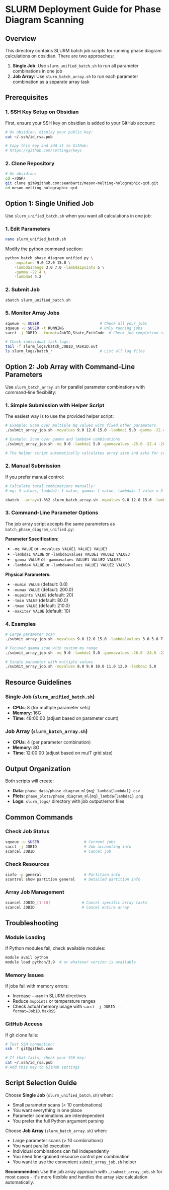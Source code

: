 # SLURM Deployment Guide for Phase Diagram Scanning

## Overview

This directory contains SLURM batch job scripts for running phase diagram calculations on obsidian. There are two approaches:

1. **Single Job**: Use `slurm_unified_batch.sh` to run all parameter combinations in one job
2. **Job Array**: Use `slurm_batch_array.sh` to run each parameter combination as a separate array task

## Prerequisites

### 1. SSH Key Setup on Obsidian
First, ensure your SSH key on obsidian is added to your GitHub account:

```bash
# On obsidian, display your public key:
cat ~/.ssh/id_rsa.pub

# Copy this key and add it to GitHub:
# https://github.com/settings/keys
```

### 2. Clone Repository
```bash
# On obsidian:
cd ~/QGP/
git clone git@github.com:seanbartz/meson-melting-holographic-qcd.git
cd meson-melting-holographic-qcd
```

## Option 1: Single Unified Job

Use `slurm_unified_batch.sh` when you want all calculations in one job:

### 1. Edit Parameters
```bash
nano slurm_unified_batch.sh
```

Modify the python command section:
```bash
python batch_phase_diagram_unified.py \
    -mqvalues 9.0 12.0 15.0 \
    -lambda1range 3.0 7.0 -lambda1points 5 \
    -gamma -22.4 \
    -lambda4 4.2
```

### 2. Submit Job
```bash
sbatch slurm_unified_batch.sh
```

### 5. Monitor Array Jobs
```bash
squeue -u $USER                           # Check all your jobs
squeue -u $USER -t RUNNING                # Only running jobs
sacct -j JOBID --format=JobID,State,ExitCode  # Check job completion status

# Check individual task logs:
tail -f slurm_logs/batch_JOBID_TASKID.out
ls slurm_logs/batch_*                     # List all log files
```

## Option 2: Job Array with Command-Line Parameters

Use `slurm_batch_array.sh` for parallel parameter combinations with command-line flexibility:

### 1. Simple Submission with Helper Script
The easiest way is to use the provided helper script:

```bash
# Example: Scan over multiple mq values with fixed other parameters
./submit_array_job.sh -mqvalues 9.0 12.0 15.0 -lambda1 5.0 -gamma -22.4 -lambda4 4.2

# Example: Scan over gamma and lambda4 combinations
./submit_array_job.sh -mq 9.0 -lambda1 5.0 -gammavalues -25.0 -22.4 -20.0 -lambda4values 4.0 4.2

# The helper script automatically calculates array size and asks for confirmation
```

### 2. Manual Submission
If you prefer manual control:

```bash
# Calculate total combinations manually:
# mq: 3 values, lambda1: 1 value, gamma: 1 value, lambda4: 1 value = 3 total jobs

sbatch --array=1-3%2 slurm_batch_array.sh -mqvalues 9.0 12.0 15.0 -lambda1 5.0 -gamma -22.4 -lambda4 4.2
```

### 3. Command-Line Parameter Options

The job array script accepts the same parameters as `batch_phase_diagram_unified.py`:

**Parameter Specification:**
- `-mq VALUE` or `-mqvalues VALUE1 VALUE2 VALUE3`
- `-lambda1 VALUE` or `-lambda1values VALUE1 VALUE2 VALUE3`
- `-gamma VALUE` or `-gammavalues VALUE1 VALUE2 VALUE3`
- `-lambda4 VALUE` or `-lambda4values VALUE1 VALUE2 VALUE3`

**Physical Parameters:**
- `-mumin VALUE` (default: 0.0)
- `-mumax VALUE` (default: 200.0)
- `-mupoints VALUE` (default: 20)
- `-tmin VALUE` (default: 80.0)
- `-tmax VALUE` (default: 210.0)
- `-maxiter VALUE` (default: 10)

### 4. Examples

```bash
# Large parameter scan
./submit_array_job.sh -mqvalues 9.0 12.0 15.0 -lambda1values 3.0 5.0 7.0 -gammavalues -25.0 -22.4 -20.0

# Focused gamma scan with custom mu range
./submit_array_job.sh -mq 9.0 -lambda1 5.0 -gammavalues -26.0 -24.0 -22.0 -lambda4 4.2 -mumax 150.0 -mupoints 15

# Single parameter with multiple values
./submit_array_job.sh -mqvalues 8.0 9.0 10.0 11.0 12.0 -lambda1 5.0
```

## Resource Guidelines

### Single Job (`slurm_unified_batch.sh`)
- **CPUs**: 8 (for multiple parameter sets)
- **Memory**: 16G 
- **Time**: 48:00:00 (adjust based on parameter count)

### Job Array (`slurm_batch_array.sh`)
- **CPUs**: 4 (per parameter combination)
- **Memory**: 8G
- **Time**: 12:00:00 (adjust based on mu/T grid size)

## Output Organization

Both scripts will create:
- **Data**: `phase_data/phase_diagram_ml{mq}_lambda{lambda1}.csv`
- **Plots**: `phase_plots/phase_diagram_ml{mq}_lambda{lambda1}.png`
- **Logs**: `slurm_logs/` directory with job output/error files

## Common Commands

### Check Job Status
```bash
squeue -u $USER                    # Current jobs
sacct -j JOBID                     # Job accounting info
scancel JOBID                      # Cancel job
```

### Check Resources
```bash
sinfo -p general                   # Partition info
scontrol show partition general    # Detailed partition info
```

### Array Job Management
```bash
scancel JOBID_[1-10]              # Cancel specific array tasks
scancel JOBID                     # Cancel entire array
```

## Troubleshooting

### Module Loading
If Python modules fail, check available modules:
```bash
module avail python
module load python/3.9  # or whatever version is available
```

### Memory Issues
If jobs fail with memory errors:
- Increase `--mem` in SLURM directives
- Reduce `mupoints` or temperature ranges
- Check actual memory usage with `sacct -j JOBID --format=JobID,MaxRSS`

### GitHub Access
If git clone fails:
```bash
# Test SSH connection:
ssh -T git@github.com

# If that fails, check your SSH key:
cat ~/.ssh/id_rsa.pub
# Add this key to GitHub settings
```

## Script Selection Guide

Choose **Single Job** (`slurm_unified_batch.sh`) when:
- Small parameter scans (< 10 combinations)
- You want everything in one place
- Parameter combinations are interdependent
- You prefer the full Python argument parsing

Choose **Job Array** (`slurm_batch_array.sh`) when:
- Large parameter scans (> 10 combinations)
- You want parallel execution
- Individual combinations can fail independently
- You need fine-grained resource control per combination
- You want to use the convenient `submit_array_job.sh` helper

**Recommended:** Use the job array approach with `./submit_array_job.sh` for most cases - it's more flexible and handles the array size calculation automatically.
